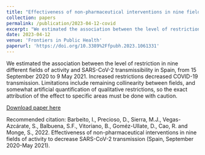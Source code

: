 ```yaml
---
title: "Effectiveness of non-pharmaceutical interventions in nine fields of activity to decrease SARS-CoV-2 transmission (Spain, September 2020-May 2021)"
collection: papers
permalink: /publication/2023-04-12-covid
excerpt: "We estimated the association between the level of restriction in nine different fields of activity and SARS-CoV-2 transmissibility in Spain, from 15th September 2020 to 9th May 2021."
date: 2023-04-12
venue: 'Frontiers in Public Health'
paperurl: 'https://doi.org/10.3389%2Ffpubh.2023.1061331'
---
```

We estimated the association between the level of restriction in nine different fields of activity and SARS-CoV-2 transmissibility in Spain, from 15 September 2020 to 9 May 2021. Increased restrictions decreased COVID-19 transmission. Limitations include remaining collinearity between fields, and somewhat artificial quantification of qualitative restrictions, so the exact attribution of the effect to specific areas must be done with caution.

[Download paper here](https://doi.org/10.3389%2Ffpubh.2023.1061331)

Recommended citation: Barbeito, I., Precioso, D., Sierra, M.J., Vegas-Azcárate, S., Balbuena, S.F., Vitoriano, B., Goméz-Ullate, D., Cao, R. and Monge, S., 2022. Effectiveness of non-pharmaceutical interventions in nine fields of activity to decrease SARS-CoV-2 transmission (Spain, September 2020-May 2021).
